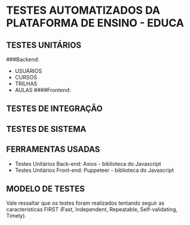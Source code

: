 # TESTES AUTOMATIZADOS DA PLATAFORMA DE ENSINO - EDUCA

## TESTES UNITÁRIOS
###Backend:
  - USUÁRIOS
  - CURSOS
  - TRILHAS
  - AULAS
####Frontend:
    
## TESTES DE INTEGRAÇÃO
## TESTES DE SISTEMA

## FERRAMENTAS USADAS
- Testes Unitários Back-end: Axios - biblioteca do Javascript
- Testes Unitários Front-end: Puppeteer - biblioteca do Javascript

## MODELO DE TESTES
Vale ressaltar que os testes foram realizados tentando seguir as características FIRST (Fast, Independent, Repeatable, Self-validating, Timely).
